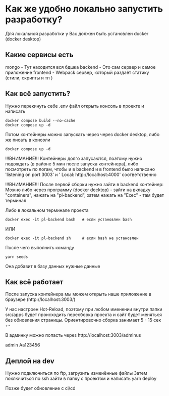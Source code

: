 # Как же удобно локально запустить разработку?

Для локальной разработки у Вас должен быть установлен docker (docker desktop)

## Какие сервисы есть

mongo - Тут находится вся бдшка
backend - Это сам сервер и самое приложение
frontend - Webpack сервер, который раздаёт статику (стили, скрипты и тп )

## Как всё запустить?

Нужно перекинуть себе .env файл открыть консоль в проекте и написать

```
docker compose build --no-cache
docker compose up -d
```

Потом контейнеры можно запускать через через docker desktop, либо же писать в консоли

```
docker compose up -d
```

!!!ВНИМАНИЕ!!!
Контейнеры долго запусаются, поэтому нужно подождать (в районе 5 мин после запуска контейнера), либо посмотреть по логам, чтобы и в backend и в frontend было написано 'listening on port 3003' и ' Local: http://localhost:4000⁠' соответственно

!!!ВНИМАНИЕ!!!
После первой сборки нужно зайти в backend контейнер:
Можно либо через программу (docker decktop) - зайти на вкладку "containers", нажать на "pl-backend", затем нажать на "Exec" - там будет терминал

Либо в локальном терминале проекта

```
docker exec -it pl-backend bash   # если установлен bash
```

ИЛИ

```
docker exec -it pl-backend sh     # если bash не установлен
```

После чего выполнить команду

```
yarn seeds
```

Она добавит в базу данных нужные данные

## Как всё работает

После запуска контейнера мы можем открыть наше приложение в браузере (http://localhost:3003/)

У нас настроен Hot-Reload, поэтому при любом именении внутри папки src/apps будет происходить пересборка проекта и сайт будет меняться без обновления страницы. Ориентировочно сборка занимает 5 - 15 сек +-

В админку можно попасть через
http://localhost:3003/adminus

admin
Aa123456

## Деплой на dev

Нужно подключиться по ftp, загрузить изменённые файлы
Затем поключиться по ssh зайти в папку с проектом и написать yarn deploy

Позже будет обновление с ci/cd
